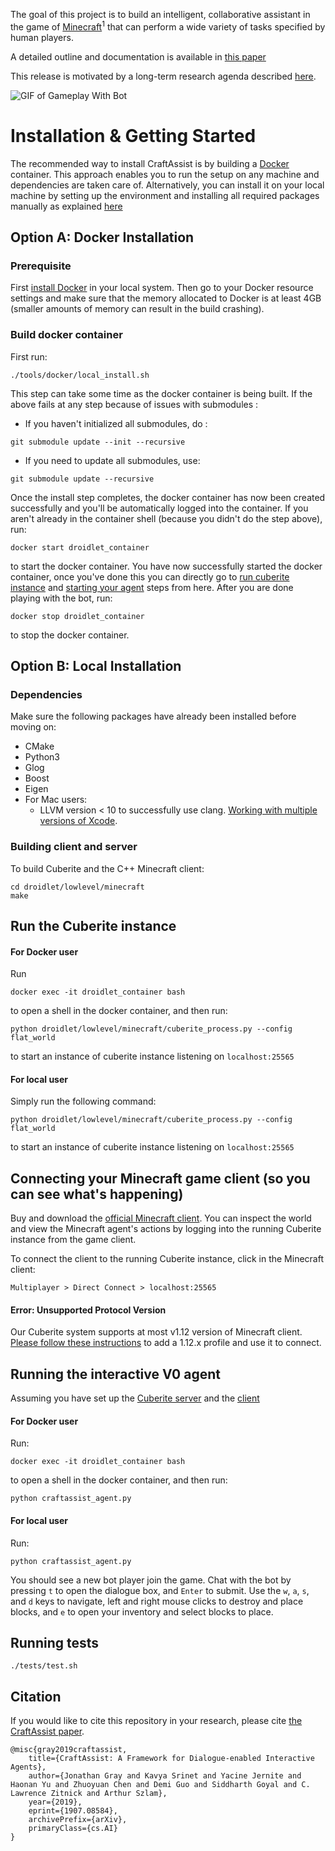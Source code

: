 The goal of this project is to build an intelligent, collaborative assistant in the game of [Minecraft](https://www.minecraft.net/en-us/)<sup>1</sup> that can perform a wide variety of tasks specified by human players.

A detailed outline and documentation is available in [this paper](https://arxiv.org/abs/1907.08584)

This release is motivated by a long-term research agenda described [here](https://research.fb.com/publications/why-build-an-assistant-in-minecraft/).

![GIF of Gameplay With Bot](https://craftassist.s3-us-west-2.amazonaws.com/pubr/bot_46.gif)

# Installation & Getting Started

The recommended way to install CraftAssist is by building a [Docker](https://docker.com) container. This approach enables you to run the setup on any machine and dependencies are taken care of. Alternatively, you can install it on your local machine by setting up the environment and installing all required packages manually as explained [here](#option-b-local-installation)

## Option A: Docker Installation

### Prerequisite

First [install Docker](https://docs.docker.com/get-docker/) in your local system. Then go to your Docker resource settings and make sure that the memory allocated to Docker is at least 4GB (smaller amounts of memory can result in the build crashing).

### Build docker container

First run:
```
./tools/docker/local_install.sh
```
This step can take some time as the docker container is being built.
If the above fails at any step because of issues with submodules :
- If you haven't initialized all submodules, do :
```
git submodule update --init --recursive
```

- If you need to update all submodules, use:
```
git submodule update --recursive
```

Once the install step completes, the docker container has now been created successfully and you'll be automatically logged into the container.
If you aren't already in the container shell (because you didn't do the step above), run:
```
docker start droidlet_container
```

to start the docker container. You have now successfully started the docker container, once you've done this you can directly go to [run cuberite instance](#run-the-cuberite-instance) and [starting your agent](#running-the-interactive-v0-agent) steps from here.
After you are done playing with the bot, run:
```
docker stop droidlet_container
```
to stop the docker container.


## Option B: Local Installation

### Dependencies

Make sure the following packages have already been installed before moving on:
* CMake
* Python3
* Glog
* Boost
* Eigen
* For Mac users:
  * LLVM version < 10 to successfully use clang. [Working with multiple versions of Xcode](https://medium.com/@hacknicity/working-with-multiple-versions-of-xcode-e331c01aa6bc).
  

### Building client and server

To build Cuberite and the C++ Minecraft client:
```
cd droidlet/lowlevel/minecraft
make
```

## Run the Cuberite instance

#### For Docker user

Run

```
docker exec -it droidlet_container bash
```

to open a shell in the docker container, and then run:
```
python droidlet/lowlevel/minecraft/cuberite_process.py --config flat_world
```
to start an instance of cuberite instance listening on `localhost:25565`

#### For local user

Simply run the following command:
```
python droidlet/lowlevel/minecraft/cuberite_process.py --config flat_world
```
to start an instance of cuberite instance listening on `localhost:25565`


## Connecting your Minecraft game client (so you can see what's happening)

Buy and download the [official Minecraft client](https://my.minecraft.net/en-us/store/minecraft/).
You can inspect the world and view the Minecraft agent's actions by logging into the
running Cuberite instance from the game client.

To connect the client to the running Cuberite instance, click in the Minecraft client:
```
Multiplayer > Direct Connect > localhost:25565
```

#### Error: Unsupported Protocol Version

Our Cuberite system supports at most v1.12 version of Minecraft client.
[Please follow these instructions](https://help.minecraft.net/hc/en-us/articles/360034754852-Changing-game-versions-) to add a 1.12.x profile and use it to connect.

## Running the interactive V0 agent

Assuming you have set up the [Cuberite server](#run-the-cuberite-instance)
and the [client](#connecting-your-minecraft-game-client-so-you-can-see-whats-happening)

#### For Docker user

Run:
```
docker exec -it droidlet_container bash
```

to open a shell in the docker container, and then run:
```
python craftassist_agent.py
```

#### For local user

Run:
```
python craftassist_agent.py
```

You should see a new bot player join the game.
Chat with the bot by pressing `t` to open the dialogue box, and `Enter` to submit.
Use the `w`, `a`, `s`, and `d` keys to navigate, left and right mouse clicks to destroy and place blocks, and `e` to open your inventory and select blocks to place.

## Running tests

```
./tests/test.sh
```

## Citation

If you would like to cite this repository in your research, please cite [the CraftAssist paper](https://arxiv.org/abs/1907.08584).
```
@misc{gray2019craftassist,
    title={CraftAssist: A Framework for Dialogue-enabled Interactive Agents},
    author={Jonathan Gray and Kavya Srinet and Yacine Jernite and Haonan Yu and Zhuoyuan Chen and Demi Guo and Siddharth Goyal and C. Lawrence Zitnick and Arthur Szlam},
    year={2019},
    eprint={1907.08584},
    archivePrefix={arXiv},
    primaryClass={cs.AI}
}
```